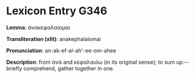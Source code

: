 # Lexicon Entry G346

**Lemma**: ἀνακεφαλαίομαι

**Transliteration (xlit)**: anakephalaíomai

**Pronunciation**: an-ak-ef-al-ah'-ee-om-ahee

**Description**:
from ἀνά and κεφαλαιόω (in its original sense); to sum up:--briefly comprehend, gather together in one.
